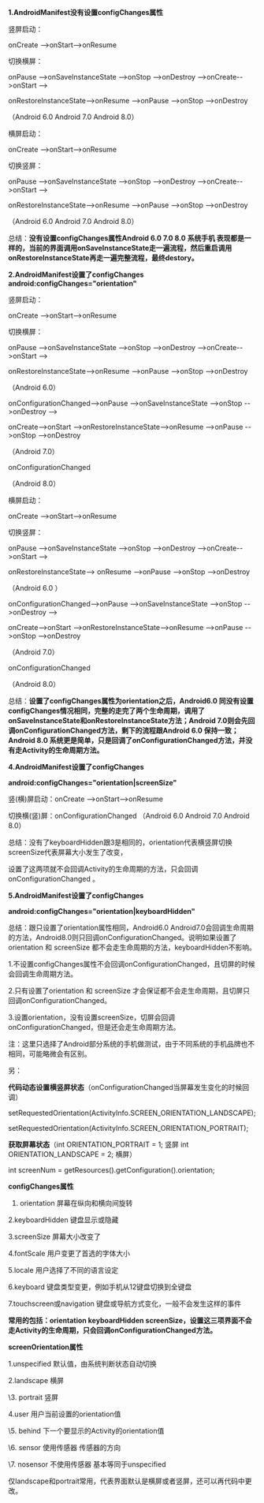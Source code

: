 **1.AndroidManifest没有设置configChanges属性**

竖屏启动：

onCreate -->onStart-->onResume

切换横屏：

onPause -->onSaveInstanceState -->onStop -->onDestroy -->onCreate-->onStart -->

onRestoreInstanceState-->onResume -->onPause -->onStop -->onDestroy    

（Android 6.0 Android 7.0 Android 8.0）

横屏启动：

onCreate -->onStart-->onResume

切换竖屏：

onPause -->onSaveInstanceState -->onStop -->onDestroy -->onCreate-->onStart -->

onRestoreInstanceState-->onResume -->onPause -->onStop -->onDestroy    

（Android 6.0 Android 7.0 Android 8.0）

总结：**没有设置configChanges属性Android 6.0 7.0 8.0 系统手机 表现都是一样的，当前的界面调用onSaveInstanceState走一遍流程，然后重启调用onRestoreInstanceState再走一遍完整流程，最终destory。**



**2.AndroidManifest设置了configChanges  android:configChanges="orientation"**

竖屏启动：

onCreate -->onStart-->onResume

切换横屏：

onPause -->onSaveInstanceState -->onStop -->onDestroy -->onCreate-->onStart -->

onRestoreInstanceState-->onResume -->onPause -->onStop -->onDestroy    

（Android 6.0）

onConfigurationChanged-->onPause -->onSaveInstanceState -->onStop -->onDestroy -->

onCreate-->onStart -->onRestoreInstanceState-->onResume -->onPause -->onStop -->onDestroy    

（Android 7.0）

 onConfigurationChanged  

（Android 8.0）

  

横屏启动：

onCreate -->onStart-->onResume

切换竖屏：

onPause -->onSaveInstanceState -->onStop -->onDestroy -->onCreate-->onStart -->

onRestoreInstanceState--> onResume -->onPause -->onStop -->onDestroy    

（Android 6.0 ）  

onConfigurationChanged-->onPause -->onSaveInstanceState -->onStop -->onDestroy -->

onCreate-->onStart -->onRestoreInstanceState-->onResume -->onPause -->onStop -->onDestroy    

（Android 7.0）

onConfigurationChanged  

（Android 8.0）

总结：**设置了configChanges属性为orientation之后，Android6.0 同没有设置configChanges情况相同，完整的走完了两个生命周期，调用了onSaveInstanceState和onRestoreInstanceState方法；Android 7.0则会先回调onConfigurationChanged方法，剩下的流程跟Android 6.0 保持一致；Android 8.0 系统更是简单，只是回调了onConfigurationChanged方法，并没有走Activity的生命周期方法。**



**4.AndroidManifest设置了configChanges**  

**android:configChanges="orientation|screenSize"** 

竖(横)屏启动：onCreate -->onStart-->onResume

切换横(竖)屏：onConfigurationChanged  （Android 6.0 Android 7.0 Android 8.0）

总结：没有了keyboardHidden跟3是相同的，orientation代表横竖屏切换 screenSize代表屏幕大小发生了改变，

设置了这两项就不会回调Activity的生命周期的方法，只会回调onConfigurationChanged 。



**5.AndroidManifest设置了configChanges**  

**android:configChanges="orientation|keyboardHidden"** 

总结：跟只设置了orientation属性相同，Android6.0 Android7.0会回调生命周期的方法，Android8.0则只回调onConfigurationChanged。说明如果设置了orientation 和 screenSize 都不会走生命周期的方法，keyboardHidden不影响。

1.不设置configChanges属性不会回调onConfigurationChanged，且切屏的时候会回调生命周期方法。

2.只有设置了orientation 和 screenSize 才会保证都不会走生命周期，且切屏只回调onConfigurationChanged。

3.设置orientation，没有设置screenSize，切屏会回调onConfigurationChanged，但是还会走生命周期方法。

注：这里只选择了Android部分系统的手机做测试，由于不同系统的手机品牌也不相同，可能略微会有区别。

   

另：

**代码动态设置横竖屏状态**（onConfigurationChanged当屏幕发生变化的时候回调）

setRequestedOrientation(ActivityInfo.SCREEN_ORIENTATION_LANDSCAPE);

setRequestedOrientation(ActivityInfo.SCREEN_ORIENTATION_PORTRAIT);



**获取屏幕状态**（int ORIENTATION_PORTRAIT = 1; 竖屏  int ORIENTATION_LANDSCAPE = 2; 横屏）

int screenNum = getResources().getConfiguration().orientation;



**configChanges属性**

1. orientation 屏幕在纵向和横向间旋转 

2.keyboardHidden 键盘显示或隐藏 

3.screenSize 屏幕大小改变了 

4.fontScale 用户变更了首选的字体大小 

5.locale 用户选择了不同的语言设定 

6.keyboard 键盘类型变更，例如手机从12键盘切换到全键盘 

7.touchscreen或navigation 键盘或导航方式变化，一般不会发生这样的事件

**常用的包括：orientation keyboardHidden screenSize，设置这三项界面不会走Activity的生命周期，只会回调onConfigurationChanged方法。**



**screenOrientation属性**

1.unspecified 默认值，由系统判断状态自动切换 

2.landscape 横屏 

\3. portrait 竖屏 

4.user 用户当前设置的orientation值 

\5. behind 下一个要显示的Activity的orientation值 

\6. sensor 使用传感器 传感器的方向 

\7. nosensor 不使用传感器 基本等同于unspecified

仅landscape和portrait常用，代表界面默认是横屏或者竖屏，还可以再代码中更改。